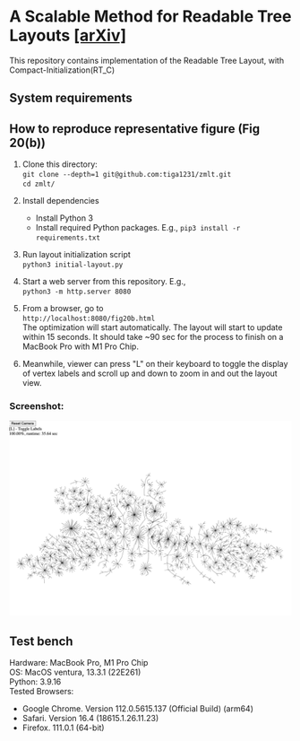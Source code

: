 # A Scalable Method for Readable Tree Layouts [[arXiv]](https://arxiv.org/abs/2305.09925)
This repository contains implementation of the Readable Tree Layout, with Compact-Initialization(RT_C)

## System requirements

## How to reproduce representative figure (Fig 20(b))
1. Clone this directory:<br>
    `git clone --depth=1 git@github.com:tiga1231/zmlt.git`<br>
    `cd zmlt/`

1. Install dependencies
    - Install Python 3
    - Install required Python packages. E.g., 
      `pip3 install -r requirements.txt`

1. Run layout initialization script<br>
    `python3 initial-layout.py`

1. Start a web server from this repository. E.g., <br>
    `python3 -m http.server 8080`

1. From a browser, go to <br>
    `http://localhost:8080/fig20b.html` <br>
    The optimization will start automatically. 
    The layout will start to update within 15 seconds.
    It should take ~90 sec for the process to finish on a MacBook Pro with M1 Pro Chip.
1.  Meanwhile, viewer can press "L" on their keyboard to toggle the display of vertex labels and scroll up and down to zoom in and out the layout view. 
    

### Screenshot:
![screenshot](screenshot.png)


## Test bench
Hardware: MacBook Pro, M1 Pro Chip <br>
OS: MacOS ventura, 13.3.1 (22E261) <br>
Python: 3.9.16 <br>
Tested Browsers: 
- Google Chrome. Version 112.0.5615.137 (Official Build) (arm64)
- Safari. Version 16.4 (18615.1.26.11.23)
- Firefox. 111.0.1 (64-bit)
